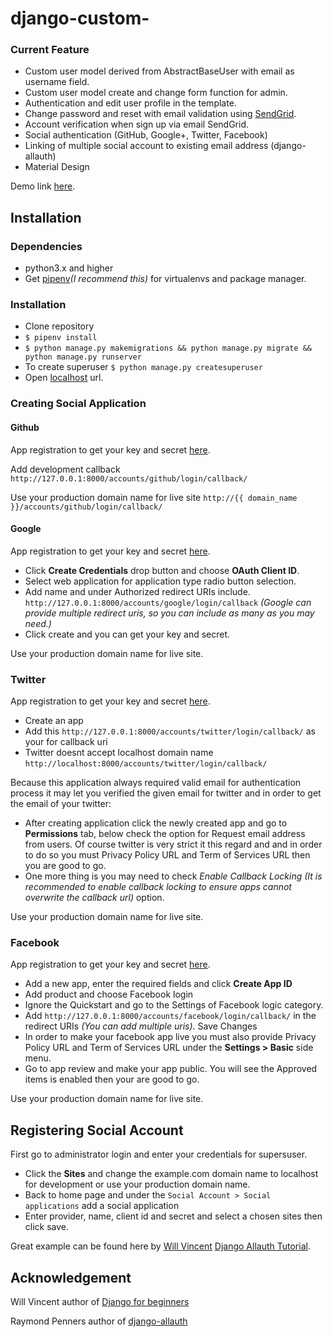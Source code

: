 # django-custom-

### Current Feature
- Custom user model derived from AbstractBaseUser with email as username field.
- Custom user model create and change form function for admin.
- Authentication and edit user profile in the template.
- Change password and reset with email validation using [SendGrid](https://sendgrid.com/).
- Account verification when sign up via email SendGrid.
- Social authentication (GitHub, Google+, Twitter, Facebook)
- Linking of multiple social account to existing email address (django-allauth)
- Material Design

Demo link [here](https://django-custom-user.herokuapp.com/).

## Installation


### Dependencies
- python3.x and higher
- Get [pipenv](https://docs.pipenv.org/)_(I recommend this)_ for virtualenvs and package manager.

### Installation

- Clone repository
- `$ pipenv install`
- `$ python manage.py makemigrations && python manage.py migrate && python manage.py runserver`
- To create superuser `$ python manage.py createsuperuser`
- Open [localhost](http://127.0.0.1:8000) url.

### Creating Social Application

#### Github

App registration to get your key and secret [here](https://github.com/settings/applications/new). 

Add development callback `http://127.0.0.1:8000/accounts/github/login/callback/`

Use your production domain name for live site  `http://{{ domain_name }}/accounts/github/login/callback/`

#### Google

App registration to get your key and secret [here](https://console.developers.google.com/apis/credentials). 
   
   -  Click **Create Credentials** drop button and choose **OAuth Client ID**.
   -  Select web application for application type radio button selection.
   -  Add name and under Authorized redirect URIs include. `http://127.0.0.1:8000/accounts/google/login/callback` _(Google can provide multiple redirect uris, so you can include as many as you may need.)_
   - Click create and you can get your key and secret.


Use your production domain name for live site.

### Twitter

App registration to get your key and secret [here](https://apps.twitter.com/app/new). 
   
   -  Create an app
   -  Add this `http://127.0.0.1:8000/accounts/twitter/login/callback/` as your for callback uri  
   - Twitter doesnt accept localhost domain name `http://localhost:8000/accounts/twitter/login/callback/`

Because this application always required valid email for authentication process it may let you verified the given email 
for twitter and in order to get the email of your twitter:

   - After creating application click the newly created app and go to **Permissions** tab,
   below check the option for Request email address from users. Of course twitter is very strict it this regard and
   and in order to do so you must Privacy Policy URL and Term of Services URL then you are good to go.
   - One more thing is you may need to check _Enable Callback Locking (It is recommended to enable callback locking to ensure apps cannot overwrite the callback url)_ option.

Use your production domain name for live site.

### Facebook

App registration to get your key and secret [here](https://developers.facebook.com/apps/). 
  
  - Add a new app, enter the required fields and click __Create App ID__
  - Add product and choose Facebook login
  - Ignore the Quickstart and go to the Settings of Facebook logic category.
  - Add `http://127.0.0.1:8000/accounts/facebook/login/callback/` in the redirect URIs _(You can add multiple uris)_. Save Changes
  - In order to make your facebook app live you must also provide Privacy Policy URL and Term of Services URL
  under the __Settings > Basic__ side menu.
  - Go to app review and make your app public. You will see the Approved items is enabled then your are good to go.
  
Use your production domain name for live site.
  

## Registering Social Account

First go to administrator login and enter your credentials for supersuser.
    
   - Click the __Sites__ and change the example.com domain name to localhost for development or use your production domain name.
   - Back to home page and under the `Social Account > Social applications` add a social application
   - Enter provider, name, client id and secret and select a chosen sites then click save. 
     
Great example can be found here by [Will Vincent](https://github.com/wsvincent) [Django Allauth Tutorial](https://wsvincent.com/django-allauth-tutorial).  

## Acknowledgement

Will Vincent author of [Django for beginners](djangoforbeginners.com)

Raymond Penners author of [django-allauth](https://github.com/pennersr/django-allauth)

